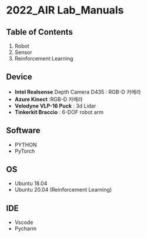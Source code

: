 # 2022_AIR Lab_Manuals

## Table of Contents

1. Robot
2. Sensor
3. Reinforcement Learning

## Device

+ **Intel Realsense** Depth Camera D435 : RGB-D 카메라
+ **Azure Kinect** :RGB-D 카메라
+ **Velodyne VLP-16 Puck** : 3d Lidar
+ **Tinkerkit Braccio** : 6-DOF robot arm

## Software

+ PYTHON
+ PyTorch 

## OS

+ Ubuntu 18.04
+ Ubuntu 20.04 (Reinforcement Learning)
## IDE

+ Vscode 
+ Pycharm 
